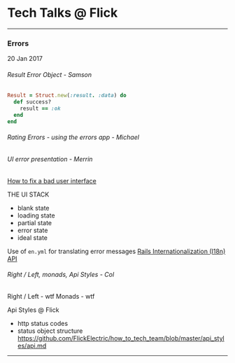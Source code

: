 # Tech Talks @ Flick
---
### Errors
20 Jan 2017

###### Result Error Object - Samson

```ruby
Result = Struct.new(:result. :data) do
  def success?
    result == :ok
  end
end
```

###### Rating Errors - using the errors app - Michael
<!-- add link to example -->

###### UI error presentation - Merrin
[How to fix a bad user interface](http://scotthurff.com/posts/why-your-user-interface-is-awkward-youre-ignoring-the-ui-stack)

THE UI STACK
- blank state
- loading state
- partial state
- error state
- ideal state

Use of `en.yml` for translating error messages
[Rails Internationalization (I18n) API](http://guides.rubyonrails.org/i18n.html#configure-the-i18n-module)

###### Right / Left, monads, Api Styles - Col
Right  / Left - wtf
Monads - wtf

Api Styles @ Flick
- http status codes
- status object structure
https://github.com/FlickElectric/how_to_tech_team/blob/master/api_styles/api.md

---

